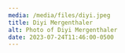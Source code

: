```yaml
---
media: /media/files/diyi.jpeg
title: Diyi Mergenthaler
alt: Photo of Diyi Mergenthaler
date: 2023-07-24T11:46:00-0500
---
```

